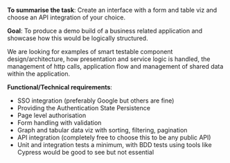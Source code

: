 **To summarise the task**: 
Create an interface with a form and table viz and choose an API integration of your choice.

**Goal**:
To produce a demo build of a business related application and showcase how this would be logically structured.

We are looking for examples of smart testable component design/architecture, how presentation and service logic is handled, the management of http calls, application flow and management of shared data within the application.

**Functional/Technical requirements**:
- SSO integration (preferably Google but others are fine)
- Providing the Authentication State Persistence
- Page level authorisation
- Form handling with validation
- Graph and tabular data viz with sorting, filtering, pagination
- API integration (completely free to choose this to be any public API)
- Unit and integration tests a minimum, with BDD tests using tools like Cypress would be good to see but not essential


